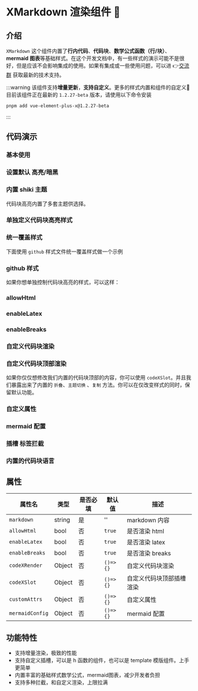 # XMarkdown 渲染组件 📜

## 介绍

`XMarkdown` 这个组件内置了**行内代码**、**代码块**、**数学公式函数（行/块）**、**mermaid 图表**等基础样式。在这个开发文档中，有一些样式的演示可能不是很好，但是应该不会影响集成的使用。如果有集成或一些使用问题，可以进 👉[交流群](https://element-plus-x.com/introduce.html#%F0%9F%91%A5-%E7%A4%BE%E5%8C%BA%E6%94%AF%E6%8C%81) 获取最新的技术支持。

:::warning
该组件支持**增量更新**，**支持自定义**。更多的样式内置和组件的自定义🥰
目前该组件正在最新的 `1.2.27-beta` 版本，请使用以下命令安装

```npm
pnpm add vue-element-plus-x@1.2.27-beta
```

:::

## 代码演示

### 基本使用

<demo src="./demos/base.vue"></demo>

### 设置默认 高亮/暗黑

<demo src="./demos/default-theme-mode.vue"></demo>

### 内置 shiki 主题

代码块高亮内置了多套主题供选择。

<demo src="./demos/shiki-style.vue"></demo>

### 单独定义代码块高亮样式

<demo src="./demos/color-replacements.vue"></demo>

### 统一覆盖样式

<demo src="./demos/base-style.vue"></demo>

下面使用 `github` 样式文件统一覆盖样式做一个示例

### github 样式

<demo src="./demos/github-style.vue"></demo>

如果你想单独控制代码块高亮的样式，可以这样：

### allowHtml

<demo src="./demos/allow-html.vue"></demo>

### enableLatex

<demo src="./demos/enable-latex.vue"></demo>

### enableBreaks

<demo src="./demos/enable-breaks.vue"></demo>

<!-- ### 预览 html 代码块（内测）

<demo src="./demos/view-html.vue"></demo> -->

### 自定义代码块渲染

<demo src="./demos/code-x-render.vue"></demo>

### 自定义代码块顶部渲染

如果你仅仅想修改我们内置的代码块顶部的内容，你可以使用 `codeXSlot`。并且我们暴露出来了内置的 `折叠`、`主题切换` 、`复制` 方法。你可以在仅改变样式的同时，保留默认功能。

<demo src="./demos/code-x-slot.vue"></demo>

### 自定义属性

<demo src="./demos/custom-attrs.vue"></demo>

### mermaid 配置

<demo src="./demos/mermaid-config.vue"></demo>

### 插槽 标签拦截

<demo src="./demos/slot.vue"></demo>

### 内置的代码块语言

<demo src="./demos/lang.vue"></demo>

## 属性

| 属性名          | 类型   | 是否必填 | 默认值   | 描述                     |
| --------------- | ------ | -------- | -------- | ------------------------ |
| `markdown`      | string | 是       | ''       | markdown 内容            |
| `allowHtml`     | bool   | 否       | `true`   | 是否渲染 html            |
| `enableLatex`   | bool   | 否       | `true`   | 是否渲染 latex           |
| `enableBreaks`  | bool   | 否       | `true`   | 是否渲染 breaks          |
| `codeXRender`   | Object | 否       | `()=>{}` | 自定义代码块渲染         |
| `codeXSlot`     | Object | 否       | `()=>{}` | 自定义代码块顶部插槽渲染 |
| `customAttrs`   | Object | 否       | `()=>{}` | 自定义属性               |
| `mermaidConfig` | Object | 否       | `()=>{}` | mermaid 配置             |

## 功能特性

- 支持增量渲染，极致的性能
- 支持自定义插槽，可以是 h 函数的组件，也可以是 template 模版组件。上手更简单
- 内置丰富的基础样式数学公式，mermaid图表，减少开发者负担
- 支持多种拦截，和自定义渲染，上限拉满
